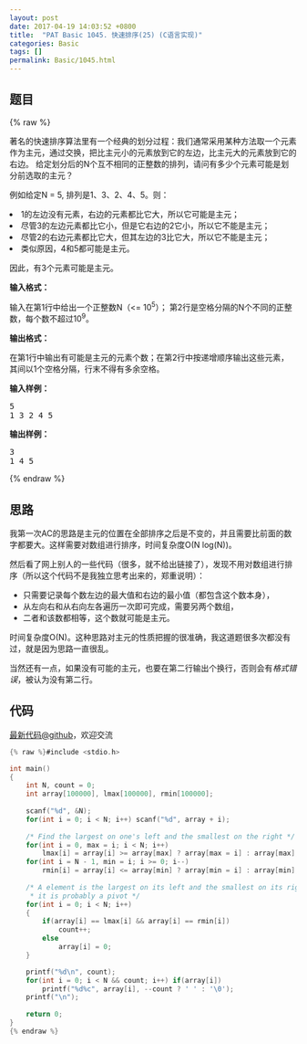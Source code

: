 ```yaml
---
layout: post
date: 2017-04-19 14:03:52 +0800
title:  "PAT Basic 1045. 快速排序(25) (C语言实现)"
categories: Basic
tags: []
permalink: Basic/1045.html
---
```


## 题目

{% raw %}<div id="problemContent">
<p>
著名的快速排序算法里有一个经典的划分过程：我们通常采用某种方法取一个元素作为主元，通过交换，把比主元小的元素放到它的左边，比主元大的元素放到它的右边。
给定划分后的N个互不相同的正整数的排列，请问有多少个元素可能是划分前选取的主元？</p>
<p>例如给定N = 5, 排列是1、3、2、4、5。则：</p>
<p>
<li>1的左边没有元素，右边的元素都比它大，所以它可能是主元；<br/>
<li>尽管3的左边元素都比它小，但是它右边的2它小，所以它不能是主元；<br/>
<li>尽管2的右边元素都比它大，但其左边的3比它大，所以它不能是主元；<br/>
<li>类似原因，4和5都可能是主元。</li></li></li></li></p>
<p>因此，有3个元素可能是主元。
</p>
<p><b>
输入格式：
</b></p>
<p>
输入在第1行中给出一个正整数N（&lt;= 10<sup>5</sup>）；
第2行是空格分隔的N个不同的正整数，每个数不超过10<sup>9</sup>。
</p>
<p><b>
输出格式：
</b></p>
<p>在第1行中输出有可能是主元的元素个数；在第2行中按递增顺序输出这些元素，其间以1个空格分隔，行末不得有多余空格。
</p>
<b>输入样例：</b><pre>
5
1 3 2 4 5
</pre>
<b>输出样例：</b><pre>
3
1 4 5
</pre>
</div>{% endraw %}

## 思路

我第一次AC的思路是主元的位置在全部排序之后是不变的，并且需要比前面的数字都要大。这样需要对数组进行排序，时间复杂度O(N log(N))。

然后看了网上别人的一些代码（很多，就不给出链接了），发现不用对数组进行排序（所以这个代码不是我独立思考出来的，郑重说明）：

- 只需要记录每个数左边的最大值和右边的最小值（都包含这个数本身），
 - 从左向右和从右向左各遍历一次即可完成，需要另两个数组，
- 二者和该数都相等，这个数就可能是主元。

时间复杂度O(N)。这种思路对主元的性质把握的很准确，我这道题很多次都没有过，就是因为思路一直很乱。

当然还有一点，如果没有可能的主元，也要在第二行输出个换行，否则会有*格式错误*，被认为没有第二行。

## 代码

[最新代码@github](https://github.com/OliverLew/PAT/blob/master/PATBasic/1045.c)，欢迎交流
```c
{% raw %}#include <stdio.h>

int main()
{
    int N, count = 0;
    int array[100000], lmax[100000], rmin[100000];
    
    scanf("%d", &N);
    for(int i = 0; i < N; i++) scanf("%d", array + i);
    
    /* Find the largest on one's left and the smallest on the right */
    for(int i = 0, max = i; i < N; i++)
        lmax[i] = array[i] >= array[max] ? array[max = i] : array[max];
    for(int i = N - 1, min = i; i >= 0; i--)
        rmin[i] = array[i] <= array[min] ? array[min = i] : array[min];
    
    /* A element is the largest on its left and the smallest on its right, 
     * it is probably a pivot */
    for(int i = 0; i < N; i++)
    {
        if(array[i] == lmax[i] && array[i] == rmin[i])
            count++;
        else
            array[i] = 0;
    }

    printf("%d\n", count);
    for(int i = 0; i < N && count; i++) if(array[i])
        printf("%d%c", array[i], --count ? ' ' : '\0');
    printf("\n");
    
    return 0;
}
{% endraw %}
```
